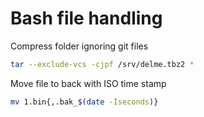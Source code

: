 # Bash file handling

Compress folder ignoring git files
```bash
tar --exclude-vcs -cjpf /srv/delme.tbz2 *
```

Move file to back with ISO time stamp
```bash
mv 1.bin{,.bak_$(date -Iseconds)}
```
